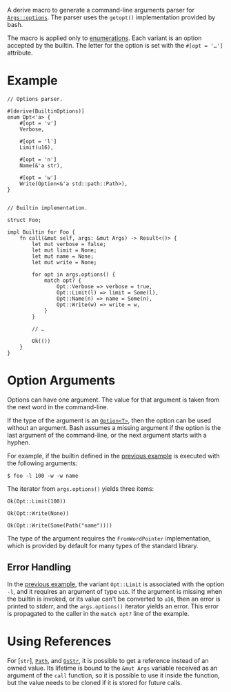 A derive macro to generate a command-line arguments parser for
[`Args::options`]. The parser uses the `getopt()` implementation provided by
bash.

The macro is applied only to [enumerations]. Each variant is an option accepted
by the builtin. The letter for the option is set with the `#[opt = '…']`
attribute.

[enumerations]: https://doc.rust-lang.org/reference/items/enumerations.html

# Example

```ignore
// Options parser.

#[derive(BuiltinOptions)]
enum Opt<'a> {
    #[opt = 'v']
    Verbose,

    #[opt = 'l']
    Limit(u16),

    #[opt = 'n']
    Name(&'a str),

    #[opt = 'w']
    Write(Option<&'a std::path::Path>),
}


// Builtin implementation.

struct Foo;

impl Builtin for Foo {
    fn call(&mut self, args: &mut Args) -> Result<()> {
        let mut verbose = false;
        let mut limit = None;
        let mut name = None;
        let mut write = None;

        for opt in args.options() {
            match opt? {
                Opt::Verbose => verbose = true,
                Opt::Limit(l) => limit = Some(l),
                Opt::Name(n) => name = Some(n),
                Opt::Write(w) => write = w,
            }
        }

        // …

        Ok(())
    }
}
```

# Option Arguments

Options can have one argument. The value for that argument is taken from the
next word in the command-line.

If the type of the argument is an [`Option<T>`], then the option can be used
without an argument. Bash assumes a missing argument if the option is the last
argument of the command-line, or the next argument starts with a hyphen.

For example, if the builtin defined in the [previous example](#example) is
executed with the following arguments:

```notrust
$ foo -l 100 -w -w name
```

The iterator from `args.options()` yields three items:

```ignore
Ok(Opt::Limit(100))

Ok(Opt::Write(None))

Ok(Opt::Write(Some(Path("name"))))
```

The type of the argument requires the `FromWordPointer` implementation, which
is provided by default for many types of the standard library.

## Error Handling

In the [previous example](#example), the variant `Opt::Limit` is associated with
the option `-l`, and it requires an argument of type `u16`. If the argument is
missing when the builtin is invoked, or its value can't be converted to `u16`,
then an error is printed to *stderr*, and the `args.options()` iterator yields
an error. This error is propagated to the caller in the `match opt?` line of
the example.

# Using References

For [`str`], [`Path`](std::path::Path), and [`OsStr`](std::ffi::OsStr), it is
possible to get a reference instead of an owned value. Its lifetime is bound to
the `&mut Args` variable received as an argument of the `call` function, so it
is possible to use it inside the function, but the value needs to be cloned if
it is stored for future calls.

[`Args::options`]: struct.Args.html#method.options
[`Option<T>`]: std::option::Option

